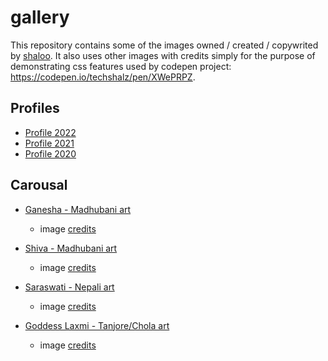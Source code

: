# gallery

This repository contains some of the images owned / created / copywrited by [shaloo](https://github.com/shaloo). It also uses other images with credits simply for the purpose of demonstrating css features used by codepen project: https://codepen.io/techshalz/pen/XWePRPZ. 

## Profiles

* [Profile 2022](./img/profile/ss_prof_pic_2022.png)
* [Profile 2021](./img/profile/ss_prof_pic_2021.png)
* [Profile 2020](./img/profile/ss_prof_pic_2020.png)

## Carousal

* [Ganesha - Madhubani art](./img/carousel/ganesha.jpg)
    - image [credits](https://cdn.exoticindia.com/images/products/thumbnails/t400x300/paintings-2019/paa330.jpg)

* [Shiva - Madhubani art](./img/carousel/fig2.jpg)
    - image [credits](https://cdn.exoticindia.com/images/products/thumbnails/t400x300/paintings-2019/paa325.jpg)

* [Saraswati - Nepali art](./img/carousel/fig3.jpg)
    - image [credits](https://cdn.shopify.com/s/files/1/0495/5966/6845/products/PKS_6429_a2a65a1b-6ddc-4590-8ad1-e472544e3d4c_1500x.jpg?v=1604529923)

* [Goddess Laxmi - Tanjore/Chola art](./img/carousel/fig4.jpg)
    - image [credits](https://www.cholaimpressions.com/Blog%20Images/Lotus%20lakshmi%20masterpiece%202418.jpg)

